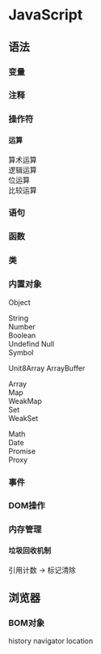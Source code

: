 # JavaScript 

## 语法
### 变量
### 注释
### 操作符
#### 运算 
  算术运算  
  逻辑运算  
  位运算  
  比较运算  
### 语句  
### 函数  
### 类
### 内置对象  
  Object  
  
  String  
  Number  
  Boolean  
  Undefind
  Null  
  Symbol  

  Unit8Array
  ArrayBuffer

  Array  
  Map  
  WeakMap  
  Set  
  WeakSet

  Math  
  Date  
  Promise  
  Proxy  
### 事件  
### DOM操作 
### 内存管理  
#### 垃圾回收机制  
  引用计数 -> 标记清除 

## 浏览器  
### BOM对象  
history
navigator
location

